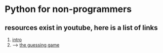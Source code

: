 # Python for non-programmers
## resources exist in youtube, here is a list of links
1. [intro](https://www.youtube.com/watch?v=pNaalSGMGnY) 
2. --> [the guessing game](https://www.youtube.com/watch?v=5RyDnqtOiRk)
